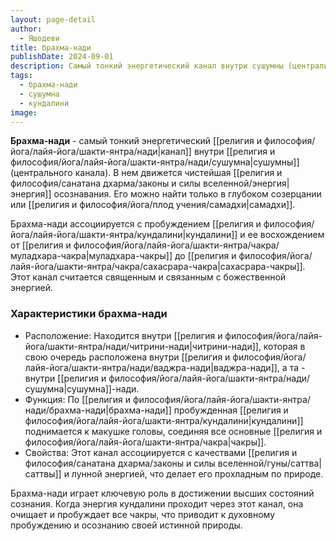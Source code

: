 ```yaml
---
layout: page-detail
author:
  - Яшодеви
title: брахма-нади
publishDate: 2024-09-01
description: Самый тонкий энергетический канал внутри сушумны (центрального канала). В нем движется чистейшая энергия осознавания. Его можно найти только в глубоком созерцании или самадхи.
tags:
  - брахма-нади
  - сушумна
  - кундалини
image:
---
```

**Брахма-нади** - самый тонкий энергетический [[религия и философия/йога/лайя-йога/шакти-янтра/нади|канал]] внутри [[религия и философия/йога/лайя-йога/шакти-янтра/нади/сушумна|сушумны]] (центрального канала). В нем движется чистейшая [[религия и философия/санатана дхарма/законы и силы вселенной/энергия|энергия]] осознавания. Его можно найти только в глубоком созерцании или [[религия и философия/йога/плод учения/самадхи|самадхи]].

Брахма-нади ассоциируется с пробуждением [[религия и философия/йога/лайя-йога/шакти-янтра/кундалини|кундалини]] и ее восхождением от [[религия и философия/йога/лайя-йога/шакти-янтра/чакра/муладхара-чакра|муладхара-чакры]] до [[религия и философия/йога/лайя-йога/шакти-янтра/чакра/сахасрара-чакра|сахасрара-чакры]]. Этот канал считается священным и связанным с божественной энергией.

### Характеристики брахма-нади

- Расположение: Находится внутри [[религия и философия/йога/лайя-йога/шакти-янтра/нади/читрини-нади|читрини-нади]], которая в свою очередь расположена внутри [[религия и философия/йога/лайя-йога/шакти-янтра/нади/ваджра-нади|ваджра-нади]], а та - внутри [[религия и философия/йога/лайя-йога/шакти-янтра/нади/сушумна|сушумна]]-нади.
- Функция: По [[религия и философия/йога/лайя-йога/шакти-янтра/нади/брахма-нади|брахма-нади]] пробужденная [[религия и философия/йога/лайя-йога/шакти-янтра/кундалини|кундалини]] поднимается к макушке головы, соединяя все основные [[религия и философия/йога/лайя-йога/шакти-янтра/чакра|чакры]].
- Свойства: Этот канал ассоциируется с качествами [[религия и философия/санатана дхарма/законы и силы вселенной/гуны/саттва|саттвы]] и лунной энергией, что делает его прохладным по природе.

Брахма-нади играет ключевую роль в достижении высших состояний сознания. Когда энергия кундалини проходит через этот канал, она очищает и пробуждает все чакры, что приводит к духовному пробуждению и осознанию своей истинной природы.

